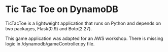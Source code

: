 # Tic Tac Toe on DynamoDB

TicTacToe is a lightweight application that runs on Python and depends on two packages, Flask(0.9) and Boto(2.27).

This game application was adapted for an AWS workshop. There is missing logic in /dynamodb/gameController.py file.
